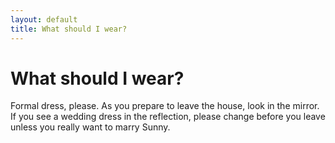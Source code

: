 ```yaml
---
layout: default
title: What should I wear?
---
```

# What should I wear?

Formal dress, please. As you prepare to leave the house, look in the mirror. If you see a wedding dress in the reflection, please change before you leave unless you really want to marry Sunny.
